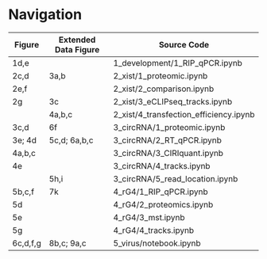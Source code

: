 # Navigation

| Figure | Extended Data Figure | Source Code |
| - | - | - |
| 1d,e | | 1_development/1_RIP_qPCR.ipynb |
| 2c,d | 3a,b| 2_xist/1_proteomic.ipynb |
| 2e,f | | 2_xist/2_comparison.ipynb |
| 2g | 3c | 2_xist/3_eCLIPseq_tracks.ipynb |
| | 4a,b,c | 2_xist/4_transfection_efficiency.ipynb |
| 3c,d | 6f | 3_circRNA/1_proteomic.ipynb |
| 3e; 4d | 5c,d; 6a,b,c | 3_circRNA/2_RT_qPCR.ipynb |
| 4a,b,c | | 3_circRNA/3_CIRIquant.ipynb |
| 4e | | 3_circRNA/4_tracks.ipynb |
| | 5h,i | 3_circRNA/5_read_location.ipynb |
| 5b,c,f | 7k | 4_rG4/1_RIP_qPCR.ipynb |
| 5d | | 4_rG4/2_proteomics.ipynb |
| 5e | | 4_rG4/3_mst.ipynb |
| 5g | | 4_rG4/4_tracks.ipynb |
| 6c,d,f,g | 8b,c; 9a,c | 5_virus/notebook.ipynb |

